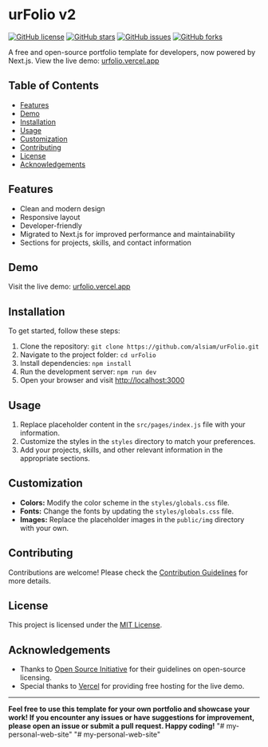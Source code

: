 # urFolio v2

[![GitHub license](https://img.shields.io/github/license/alsiam/urFolio)](https://github.com/alsiam/urFolio/blob/main/LICENSE)
[![GitHub stars](https://img.shields.io/github/stars/alsiam/urFolio)](https://github.com/alsiam/urFolio/stargazers)
[![GitHub issues](https://img.shields.io/github/issues/alsiam/urFolio)](https://github.com/alsiam/urFolio/issues)
[![GitHub forks](https://img.shields.io/github/forks/alsiam/urFolio)](https://github.com/alsiam/urFolio/network)

A free and open-source portfolio template for developers, now powered by Next.js. View the live demo: [urfolio.vercel.app](https://urfolio.vercel.app)

## Table of Contents

- [Features](#features)
- [Demo](#demo)
- [Installation](#installation)
- [Usage](#usage)
- [Customization](#customization)
- [Contributing](#contributing)
- [License](#license)
- [Acknowledgements](#acknowledgements)

## Features

- Clean and modern design
- Responsive layout
- Developer-friendly
- Migrated to Next.js for improved performance and maintainability
- Sections for projects, skills, and contact information

## Demo

Visit the live demo: [urfolio.vercel.app](https://urfolio.vercel.app)

## Installation

To get started, follow these steps:

1. Clone the repository: `git clone https://github.com/alsiam/urFolio.git`
2. Navigate to the project folder: `cd urFolio`
3. Install dependencies: `npm install`
4. Run the development server: `npm run dev`
5. Open your browser and visit [http://localhost:3000](http://localhost:3000)

## Usage

1. Replace placeholder content in the `src/pages/index.js` file with your information.
2. Customize the styles in the `styles` directory to match your preferences.
3. Add your projects, skills, and other relevant information in the appropriate sections.

## Customization

- **Colors:** Modify the color scheme in the `styles/globals.css` file.
- **Fonts:** Change the fonts by updating the `styles/globals.css` file.
- **Images:** Replace the placeholder images in the `public/img` directory with your own.

## Contributing

Contributions are welcome! Please check the [Contribution Guidelines](CONTRIBUTING.md) for more details.

## License

This project is licensed under the [MIT License](LICENSE).

## Acknowledgements

- Thanks to [Open Source Initiative](https://opensource.org/) for their guidelines on open-source licensing.
- Special thanks to [Vercel](https://vercel.com/) for providing free hosting for the live demo.

---

**Feel free to use this template for your own portfolio and showcase your work! If you encounter any issues or have suggestions for improvement, please open an issue or submit a pull request. Happy coding!**
"# my-personal-web-site" 
"# my-personal-web-site" 
